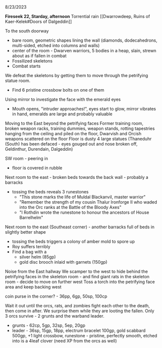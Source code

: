 8/23/2023

**Fireseek 22, Starday, afternoon**  Torrential rain
 [[Dwarrowdeep, Ruins of Kaer-Kelek#Doors of Dalgeddin]]

To the south doorway

- bare room, geometric shapes lining the wall (diamonds, dodecahedrons, multi-sided, etched into columns and walls)
- center of the room - Dwarven warriors, 5 bodies in a heap, slain, strewn about as if fallen in combat
- Fossilized skeletons
- Combat starts

We defeat the skeletons by getting them to move through the petrifying statue room.
- Find 6 pristine crossbow bolts on one of them

Using mirror to investigate the face with the emerald eyes
- Mouth opens, "intruder approaches!", eyes start to glow, mirror vibrates in hand, emeralds are large and probably valuable

Moving to the East beyond the petrifying faces
Former training room, broken weapon racks, training dummies, weapon stands, rotting tapestries hanging from the ceiling and piled on the floor, Dwarvish and Orcish weapons scattered on the floor
Floor is dusty
4 large statues (Thaneduhr (South) has been defaced - eyes gouged out and nose broken off, Geldinthur, Durendain, Dalgeddin)

SW room - peering in
- floor is covered in rubble

Next room to the east - broken beds towards the back wall - probably a barracks
- tossing the beds reveals 3 runestones
	- "This stone marks the life of Muldal Blackanvil, master warrior"
	- "Remember the strength of my cousin Thalur Ironforge II who waded into the Orc ranks at the Battle of the Bloody Axes"
	- "I Rothdin wrote the runestone to honour the ancestors of House Barrelhelm"

Next room to the east (Southeast corner) - another barracks full of beds in slightly better shape
- tossing the beds triggers a colony of amber mold to spore up
- Roy suffers terribly
- Find a bag with a
	- silver helm (85gp)
	- gold disc brooch inlaid with garnets (150gp)

Noise from the East hallway
We scamper to the west to hide behind the petrifying faces in the skeleton room - and find giant rats in the skeleton room - decide to move on further west
Toss a torch into the petrifying face area and keep backing west

coin purse in the corner? - 36pp, 6gp, 50sp, 100cp

Wait it out until the orcs, rats, and zombies fight each other to the death, then come in after.  We surprise them while they are looting the fallen.  Only 3 orcs survive - 2 grunts and the warband leader.
- grunts - 62cp, 5gp, 32sp, 5ep, 20gp
- leader - 36sp, 15gp, 18pp, electrum bracelet 100gp, gold scabbard 500gp, +1 light crossbow, runestone - pristine, perfectly smooth, etched into is a 4leaf clover
(need XP from the orcs as well)